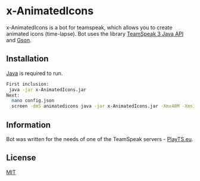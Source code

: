 # x-AnimatedIcons


x-AnimatedIcons is a bot for teamspeak, which allows you to create animated icons (time-lapse). Bot uses the library [TeamSpeak 3 Java API](https://github.com/TheHolyWaffle/TeamSpeak-3-Java-API) and [Gson](https://github.com/google/gson).
## Installation

[Java](https://www.java.com) is required to run.

```bash
First inclusion:
 java -jar x-AnimatedIcons.jar
Next:
  nano config.json
  screen -dmS animatedicons java -jar x-AnimatedIcons.jar -Xmx48M -Xms16M
```
## Information


Bot was written for the needs of one of the TeamSpeak servers - [PlayTS.eu](https://Playts.eu).

## License
[MIT](https://choosealicense.com/licenses/mit/)

